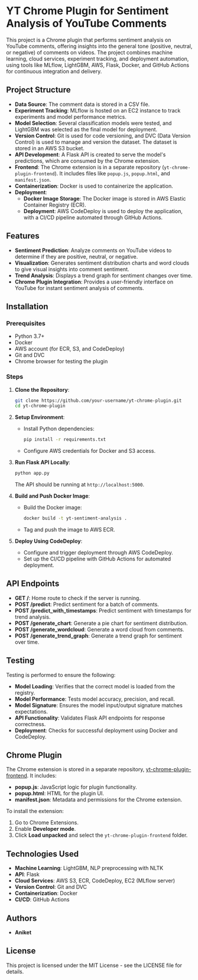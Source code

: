 # YT Chrome Plugin for Sentiment Analysis of YouTube Comments

This project is a Chrome plugin that performs sentiment analysis on YouTube comments, offering insights into the general tone (positive, neutral, or negative) of comments on videos. The project combines machine learning, cloud services, experiment tracking, and deployment automation, using tools like MLflow, LightGBM, AWS, Flask, Docker, and GitHub Actions for continuous integration and delivery.

## Project Structure

- **Data Source**: The comment data is stored in a CSV file.
- **Experiment Tracking**: MLflow is hosted on an EC2 instance to track experiments and model performance metrics.
- **Model Selection**: Several classification models were tested, and LightGBM was selected as the final model for deployment.
- **Version Control**: Git is used for code versioning, and DVC (Data Version Control) is used to manage and version the dataset. The dataset is stored in an AWS S3 bucket.
- **API Development**: A Flask API is created to serve the model's predictions, which are consumed by the Chrome extension.
- **Frontend**: The Chrome extension is in a separate repository (`yt-chrome-plugin-frontend`). It includes files like `popup.js`, `popup.html`, and `manifest.json`.
- **Containerization**: Docker is used to containerize the application.
- **Deployment**: 
  - **Docker Image Storage**: The Docker image is stored in AWS Elastic Container Registry (ECR).
  - **Deployment**: AWS CodeDeploy is used to deploy the application, with a CI/CD pipeline automated through GitHub Actions.

## Features

- **Sentiment Prediction**: Analyze comments on YouTube videos to determine if they are positive, neutral, or negative.
- **Visualization**: Generates sentiment distribution charts and word clouds to give visual insights into comment sentiment.
- **Trend Analysis**: Displays a trend graph for sentiment changes over time.
- **Chrome Plugin Integration**: Provides a user-friendly interface on YouTube for instant sentiment analysis of comments.

## Installation

### Prerequisites

- Python 3.7+
- Docker
- AWS account (for ECR, S3, and CodeDeploy)
- Git and DVC
- Chrome browser for testing the plugin

### Steps

1. **Clone the Repository**:
    ```bash
    git clone https://github.com/your-username/yt-chrome-plugin.git
    cd yt-chrome-plugin
    ```

2. **Setup Environment**:
    - Install Python dependencies:
      ```bash
      pip install -r requirements.txt
      ```
    - Configure AWS credentials for Docker and S3 access.

3. **Run Flask API Locally**:
    ```bash
    python app.py
    ```
    The API should be running at `http://localhost:5000`.

4. **Build and Push Docker Image**:
    - Build the Docker image:
      ```bash
      docker build -t yt-sentiment-analysis .
      ```
    - Tag and push the image to AWS ECR.

5. **Deploy Using CodeDeploy**:
    - Configure and trigger deployment through AWS CodeDeploy.
    - Set up the CI/CD pipeline with GitHub Actions for automated deployment.

## API Endpoints

- **GET /**: Home route to check if the server is running.
- **POST /predict**: Predict sentiment for a batch of comments.
- **POST /predict_with_timestamps**: Predict sentiment with timestamps for trend analysis.
- **POST /generate_chart**: Generate a pie chart for sentiment distribution.
- **POST /generate_wordcloud**: Generate a word cloud from comments.
- **POST /generate_trend_graph**: Generate a trend graph for sentiment over time.

## Testing

Testing is performed to ensure the following:
- **Model Loading**: Verifies that the correct model is loaded from the registry.
- **Model Performance**: Tests model accuracy, precision, and recall.
- **Model Signature**: Ensures the model input/output signature matches expectations.
- **API Functionality**: Validates Flask API endpoints for response correctness.
- **Deployment**: Checks for successful deployment using Docker and CodeDeploy.

## Chrome Plugin

The Chrome extension is stored in a separate repository, [yt-chrome-plugin-frontend](https://github.com/your-username/yt-chrome-plugin-frontend). It includes:
- **popup.js**: JavaScript logic for plugin functionality.
- **popup.html**: HTML for the plugin UI.
- **manifest.json**: Metadata and permissions for the Chrome extension.

To install the extension:
1. Go to Chrome Extensions.
2. Enable **Developer mode**.
3. Click **Load unpacked** and select the `yt-chrome-plugin-frontend` folder.

## Technologies Used

- **Machine Learning**: LightGBM, NLP preprocessing with NLTK
- **API**: Flask
- **Cloud Services**: AWS S3, ECR, CodeDeploy, EC2 (MLflow server)
- **Version Control**: Git and DVC
- **Containerization**: Docker
- **CI/CD**: GitHub Actions

## Authors

- **Aniket**

## License

This project is licensed under the MIT License - see the LICENSE file for details.

